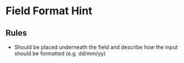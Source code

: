 # Field Format Hint

## Rules

* Should be placed underneath the field and describe how the input should be formatted (e.g. dd/mm/yy)
